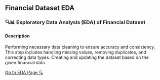 ## Financial Dataset EDA
### 🔍📊 Exploratory Data Analysis (EDA) of Financial Dataset
#### Description
Performing necessary data cleaning to ensure accuracy and consistency.
This step includes handling missing values, removing duplicates, and correcting data types.
Creating and updating the dataset based on the given financial data.

<a href="/assets/eda.html">Go to EDA Page 🔍</a>
